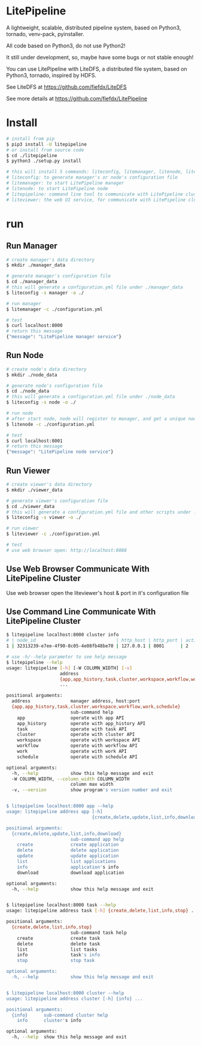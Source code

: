 # LitePipeline

A lightweight, scalable, distributed pipeline system, based on Python3, tornado, venv-pack, pyinstaller.

All code based on Python3, do not use Python2!

It still under development, so, maybe have some bugs or not stable enough!

You can use LitePipeline with LiteDFS, a distributed file system, based on Python3, tornado, inspired by HDFS.

See LiteDFS at https://github.com/fiefdx/LiteDFS

See more details at https://github.com/fiefdx/LitePipeline

# Install
```bash
# install from pip
$ pip3 install -U litepipeline
# or install from source code
$ cd ./litepipeline
$ python3 ./setup.py install

# this will install 5 commands: liteconfig, litemanager, litenode, litepipeline, liteviewer
# liteconfig: to generate manager's or node's configuration file
# litemanager: to start LitePipeline manager
# litenode: to start LitePipeline node
# litepipeline: command line tool to communicate with LitePipeline cluster
# liteviewer: the web UI service, for communicate with LitePipeline cluster with web browser.
```

# run

## Run Manager
```bash
# create manager's data directory
$ mkdir ./manager_data

# generate manager's configuration file
$ cd ./manager_data
# this will generate a configuration.yml file under ./manager_data
$ liteconfig -s manager -o ./

# run manager
$ litemanager -c ./configuration.yml

# test
$ curl localhost:8000
# return this message
{"message": "LitePipeline manager service"}
```

## Run Node
```bash
# create node's data directory
$ mkdir ./node_data

# generate node's configuration file
$ cd ./node_data
# this will generate a configuration.yml file under ./node_data
$ liteconfig -s node -o ./

# run node
# after start node, node will register to manager, and get a unique node id
$ litenode -c ./configuration.yml

# test
$ curl localhost:8001
# return this message
{"message": "LitePipeline node service"}
```

## Run Viewer
```bash
# create viewer's data directory
$ mkdir ./viewer_data

# generate viewer's configuration file
$ cd ./viewer_data
# this will generate a configuration.yml file and other scripts under ./viewer_data
$ liteconfig -s viewer -o ./

# run viewer
$ liteviewer -c ./configuration.yml

# test
# use web browser open: http://localhost:8088
```

## Use Web Browser Communicate With LitePipeline Cluster

Use web browser open the liteviewer's host & port in it's configuration file

## Use Command Line Communicate With LitePipeline Cluster
```bash
$ litepipeline localhost:8000 cluster info
# | node_id                              | http_host | http_port | action_slots | app_path                                                 | data_path                     
1 | 32313239-e7ee-4f90-8c05-4e08fb48be70 | 127.0.0.1 | 8001      | 2            | /usr/local/lib/python3.7/dist-packages/litepipeline/node | /home/pi/Develop/litenode/data

# use -h/--help parameter to see help message
$ litepipeline --help
usage: litepipeline [-h] [-W COLUMN_WIDTH] [-v]
                    address
                    {app,app_history,task,cluster,workspace,workflow,work,schedule}
                    ...

positional arguments:
  address               manager address, host:port
  {app,app_history,task,cluster,workspace,workflow,work,schedule}
                        sub-command help
    app                 operate with app API
    app_history         operate with app_history API
    task                operate with task API
    cluster             operate with cluster API
    workspace           operate with workspace API
    workflow            operate with workflow API
    work                operate with work API
    schedule            operate with schedule API

optional arguments:
  -h, --help            show this help message and exit
  -W COLUMN_WIDTH, --column_width COLUMN_WIDTH
                        column max width
  -v, --version         show program's version number and exit


$ litepipeline localhost:8000 app --help
usage: litepipeline address app [-h]
                                {create,delete,update,list,info,download} ...

positional arguments:
  {create,delete,update,list,info,download}
                        sub-command app help
    create              create application
    delete              delete application
    update              update application
    list                list applications
    info                application's info
    download            download application

optional arguments:
  -h, --help            show this help message and exit


$ litepipeline localhost:8000 task --help
usage: litepipeline address task [-h] {create,delete,list,info,stop} ...

positional arguments:
  {create,delete,list,info,stop}
                        sub-command task help
    create              create task
    delete              delete task
    list                list tasks
    info                task's info
    stop                stop task

optional arguments:
  -h, --help            show this help message and exit


$ litepipeline localhost:8000 cluster --help
usage: litepipeline address cluster [-h] {info} ...

positional arguments:
  {info}      sub-command cluster help
    info      cluster's info

optional arguments:
  -h, --help  show this help message and exit

```